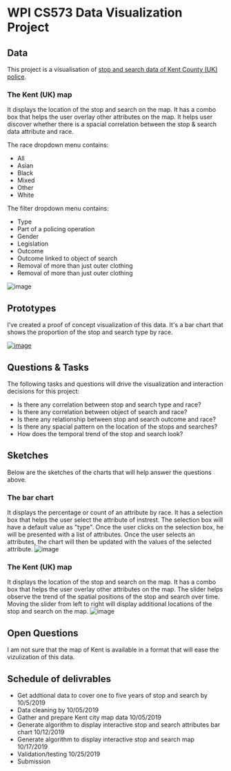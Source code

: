 # WPI CS573 Data Visualization Project

## Data

This project is a visualisation of [stop and search data of Kent County (UK) police](https://gist.github.com/Bizmundo/246821fffd9f3ed3c1c25f515be6eb6e).

### The Kent (UK) map
It displays the location of the stop and search on the map. It has a combo box that helps the user overlay other attributes on the map. It helps user discover whether there is a spacial correlation between the stop & search data attribute and race. 

The race dropdown menu contains:
* All
* Asian
* Black
* Mixed
* Other
* White

The filter dropdown menu contains:
* Type 
* Part of a policing operation
* Gender
* Legislation
* Outcome
* Outcome linked to object of search
* Removal of more than just outer clothing
* Removal of more than just outer clothing


![image](https://user-images.githubusercontent.com/16506192/65564970-9695f880-df1c-11e9-93f0-e0ff83f1db19.png)

## Prototypes

I’ve created a proof of concept visualization of this data. It's a bar chart that shows the proportion of the stop and search type by race.

[![image](https://user-images.githubusercontent.com/16506192/65561829-e91de780-df11-11e9-8a30-4959fcf9d725.png)](https://beta.vizhub.com/Bizmundo/f2a2654c525c466b8238c041dca5c844)



## Questions & Tasks

The following tasks and questions will drive the visualization and interaction decisions for this project:

 * Is there any correlation between stop and search type and race?
 * Is there any correlation between object of search and race?
 * Is there any relationship between stop and search outcome and race?
 * Is there any spacial pattern on the location of the stops and searches?
 * How does the temporal trend of the stop and search look?

## Sketches

Below are the sketches of the charts  that will help answer the questions above.

### The bar chart
It displays the percentage or count of an attribute by race. It has a selection box that helps the user select the attribute of instrest. The selection box will have a default value as "type". Once the user clicks on the selection box, he will be presented with a list of attributes. Once the user selects an attributes, the chart will then be updated with the values of the selected attribute.
![image](https://user-images.githubusercontent.com/16506192/65564934-76663980-df1c-11e9-88f0-d5d9fc865c24.png)
### The Kent (UK) map
It displays the location of the stop and search on the map. It has a combo box that helps the user overlay other attributes on the map. The slider helps observe the trend of the spatial positions of the stop and search over time. Moving the slider from left to right will display additional locations of the stop and search on the map.
![image](https://user-images.githubusercontent.com/16506192/65564970-9695f880-df1c-11e9-93f0-e0ff83f1db19.png)

## Open Questions
I am not sure that the map of Kent is available in a format that will ease the vizulization of this data.

## Schedule of delivrables
* Get addtional data to cover one to five years of stop and search by 10/5/2019
* Data cleaning by 10/05/2019
* Gather and prepare Kent city map data 10/05/2019
* Generate algorithm to display interactive stop and search attributes bar chart 10/12/2019
* Generate algorithm to display interactive stop and search map 10/17/2019
* Validation/testing 10/25/2019
* Submission

